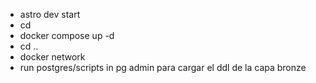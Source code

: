 - astro dev start
- cd
- docker compose up -d
- cd ..
- docker network
- run postgres/scripts in pg admin para cargar el ddl de la capa bronze